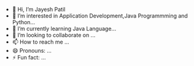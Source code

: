 - 👋 Hi, I’m Jayesh Patil
- 👀 I’m interested in Application Development,Java Programmming and Python...
- 🌱 I’m currently learning Java Language...
- 💞️ I’m looking to collaborate on ...
- 📫 How to reach me ...
- 😄 Pronouns: ...
- ⚡ Fun fact: ...

<!---
jayeshpatil2418/jayeshpatil2418 is a ✨ special ✨ repository because its `README.md` (this file) appears on your GitHub profile.
You can click the Preview link to take a look at your changes.
--->
